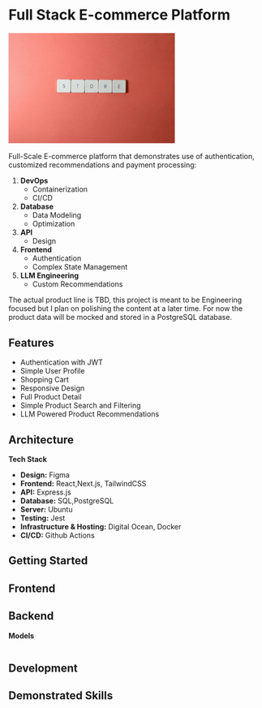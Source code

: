 # Full Stack E-commerce Platform

<!-- Intro Image -->
<div>
   <img src="./public/images/store-abstract.jpg" alt="Store Abstract Image" style="width: 65%" >
</div>

Full-Scale E-commerce platform that demonstrates use of authentication, customized recommendations and payment processing:

1. **DevOps**
   - Containerization
   - CI/CD
2. **Database**
   - Data Modeling
   - Optimization
3. **API**
   - Design
4. **Frontend**
   - Authentication
   - Complex State Management
5. **LLM Engineering**
   - Custom Recommendations

The actual product line is TBD, this project is meant to be Engineering focused but I plan on polishing the content at a later time. For now the product data will be mocked and stored in a PostgreSQL database.

## Features

- Authentication with JWT
- Simple User Profile
- Shopping Cart
- Responsive Design
- Full Product Detail
- Simple Product Search and Filtering
- LLM Powered Product Recommendations

## Architecture

**Tech Stack**

- **Design:** Figma
- **Frontend:** React,Next.js, TailwindCSS
- **API:** Express.js
- **Database:** SQL,PostgreSQL
- **Server:** Ubuntu
- **Testing:** Jest
- **Infrastructure & Hosting:** Digital Ocean, Docker
- **CI/CD:** Github Actions

## Getting Started

## Frontend

## Backend

**Models**

```

```

## Development

## Demonstrated Skills
